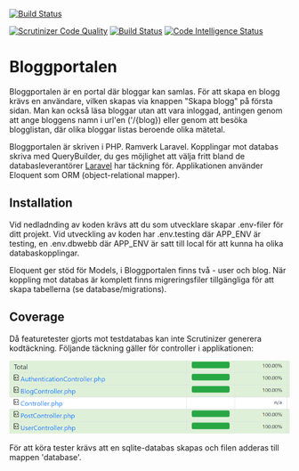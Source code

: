 

[![Build Status](https://travis-ci.org/fahlstrm/mvc-proj.svg?branch=main)](https://travis-ci.org/fahlstrm/mvc-proj)


[![Scrutinizer Code Quality](https://scrutinizer-ci.com/g/fahlstrm/mvc-proj/badges/quality-score.png?b=main)](https://scrutinizer-ci.com/g/fahlstrm/mvc-proj/?branch=main) [![Build Status](https://scrutinizer-ci.com/g/fahlstrm/mvc-proj/badges/build.png?b=main)](https://scrutinizer-ci.com/g/fahlstrm/mvc-proj/build-status/main) [![Code Intelligence Status](https://scrutinizer-ci.com/g/fahlstrm/mvc-proj/badges/code-intelligence.svg?b=main)](https://scrutinizer-ci.com/code-intelligence)

# Bloggportalen
Bloggportalen är en portal där bloggar kan samlas. För att skapa en blogg krävs en användare, vilken skapas via knappen "Skapa blogg" på första sidan. Man kan också läsa bloggar utan att vara inloggad, antingen genom att ange bloggens namn i url'en ('/{blog}) eller genom att besöka blogglistan, där olika bloggar listas beroende olika mätetal.

Bloggportalen är skriven i PHP. Ramverk Laravel. Kopplingar mot databas skriva med QueryBuilder, du ges möjlighet att välja fritt bland de databasleverantörer 
[Laravel](https://laravel.com/docs/8.x/database#introduction "Laravel Database") har täckning för. Applikationen använder Eloquent som ORM (object-relational mapper).


## Installation
Vid nedladnding av koden krävs att du som utvecklare skapar .env-filer för ditt projekt. Vid utveckling av koden har .env.testing där APP_ENV är testing, en .env.dbwebb där APP_ENV är satt till local för att kunna ha olika databaskopplingar. 

Eloquent ger stöd för Models, i Bloggportalen finns två - user och blog.
När koppling mot databas är komplett finns migreringsfiler tillgängliga för att skapa tabellerna (se database/migrations).


## Coverage
Då featuretester gjorts mot testdatabas kan inte Scrutinizer generera kodtäckning.
Följande täckning gäller för controller i applikationen:

![Optional Text](/public/img/coverage.PNG)

För att köra tester krävs att en sqlite-databas skapas och filen adderas till mappen 'database'.